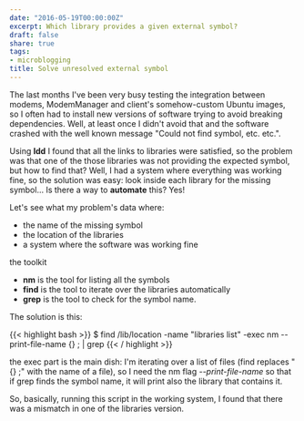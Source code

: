 ```yaml
---
date: "2016-05-19T00:00:00Z"
excerpt: Which library provides a given external symbol?
draft: false
share: true
tags:
- microblogging
title: Solve unresolved external symbol
---
```


The last months I've been very busy testing the integration between modems, ModemManager and client's somehow-custom Ubuntu images, so I often had to install new versions of software trying to avoid breaking dependencies. Well, at least once I didn't avoid that and the software crashed with the well known message "Could not find symbol, etc. etc.".

Using **ldd** I found that all the links to libraries were satisfied, so the problem was that one of the those libraries was not providing the expected symbol, but how to find that? Well, I had a system where everything was working fine, so the solution was easy: look inside each library for the missing symbol... Is there a way to **automate** this? Yes!

Let's see what my problem's data where:

* the name of the missing symbol
* the location of the libraries
* a system where the software was working fine

the toolkit

* **nm** is the tool for listing all the symbols
* **find** is the tool to iterate over the libraries automatically
* **grep** is the tool to check for the symbol name.

The solution is this:

{{< highlight bash >}}
$ find /lib/location -name "libraries list" -exec nm --print-file-name {} \; | grep <symbol-name>
{{< / highlight >}}


the exec part is the main dish: I'm iterating over a list of files (find replaces "{} \;" with the name of a file), so I need the nm flag _--print-file-name_ so that if grep finds the symbol name, it will print also the library that contains it.

So, basically, running this script in the working system, I found that there was a mismatch in one of the libraries version.
